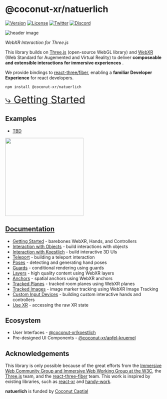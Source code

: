 # @coconut-xr/natuerlich

[![Version](https://img.shields.io/npm/v/@coconut-xr/natuerlich?style=flat-square)](https://npmjs.com/package/@coconut-xr/natuerlich)
[![License](https://img.shields.io/github/license/coconut-xr/natuerlich.svg?style=flat-square)](https://github.com/coconut-xr/natuerlich/blob/master/LICENSE)
[![Twitter](https://img.shields.io/twitter/follow/coconut_xr?style=flat-square)](https://twitter.com/coconut_xr)
[![Discord](https://img.shields.io/discord/1087727032240185424?style=flat-square&label=discord)](https://discord.gg/RbyaXJJaJM)

![header image](./images/natuerlich-header.jpg)

_WebXR Interaction for Three.js_

This library builds on [Three.js](https://github.com/mrdoob/three.js) (open-source WebGL library) and [WebXR](https://immersiveweb.dev/) (Web Standard for Augemented and Virtual Reality) to deliver **composeable and extensible interactions for immersive experiences** .

We provide bindings to [react-three/fiber](https://github.com/pmndrs/react-three-fiber), enabling a **familiar Developer Experience** for react developers.

`npm install @coconut-xr/natuerlich`

[<span style="font-size: 2rem">⤷ Getting Started</span>](https://coconut-xr.github.io/natuerlich/#/getting-started)

## Examples

- [TBD]()

<img src="./images/dashboard.gif"  width="250">

## [Documentation](https://coconut-xr.github.io/natuerlich)

- [Getting Started](https://coconut-xr.github.io/natuerlich/#/getting-started) - barebones WebXR, Hands, and Controllers
- [Interaction with Objects](https://coconut-xr.github.io/natuerlich/#/object-interaction) - build interactions with objects
- [Interaction with Koestlich](https://coconut-xr.github.io/natuerlich/#/koestlich-interaction) - build interactive 3D UIs
- [Teleport](https://coconut-xr.github.io/natuerlich/#/teleport) - building a teleport interaction
- [Poses](https://coconut-xr.github.io/natuerlich/#/poses) - detecting and generating hand poses
- [Guards](https://coconut-xr.github.io/natuerlich/#/guards) - conditional rendering using guards
- [Layers](https://coconut-xr.github.io/natuerlich/#/layers) - high quality content using WebXR layers
- [Anchors](https://coconut-xr.github.io/natuerlich/#/anchors) - spatial anchors using WebXR anchors
- [Tracked Planes](https://coconut-xr.github.io/natuerlich/#/planes) - tracked room planes using WebXR planes
- [Tracked Images](https://coconut-xr.github.io/natuerlich/#/images) - image marker tracking using WebXR Image Tracking
- [Custom Input Devices](https://coconut-xr.github.io/natuerlich/#/custom-input) - building custom interactive hands and controllers
- [Use XR](https://coconut-xr.github.io/natuerlich/#/use-xr) - accessing the raw XR state

## Ecosystem

- User Interfaces - [@coconut-xr/koestlich](https://github.com/coconut-xr/koestlich)
- Pre-designed UI Components - [@coconut-xr/apfel-kruemel](https://github.com/coconut-xr/apfel-kruemel)

## Acknowledgements

This library is only possible because of the great efforts from the [Immersive Web Community Group and Immersive Web Working Group at the W3C](https://github.com/immersive-web), the [Three.js](https://github.com/mrdoob/three.js) team, and the [react-three-fiber](https://github.com/pmndrs/react-three-fiber) team. This work is inspired by existing libraries, such as [react-xr](https://github.com/pmndrs/react-xr) and [handy-work](https://github.com/AdaRoseCannon/handy-work).

**natuerlich** is funded by [Coconut Captial](https://coconut.capital/)

